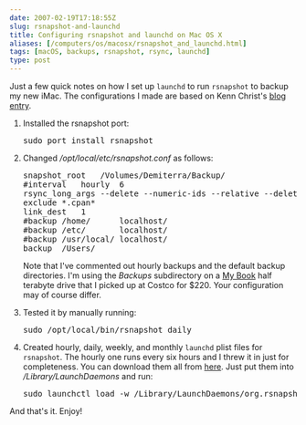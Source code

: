 ```yaml
--- 
date: 2007-02-19T17:18:55Z
slug: rsnapshot-and-launchd
title: Configuring rsnapshot and launchd on Mac OS X
aliases: [/computers/os/macosx/rsnapshot_and_launchd.html]
tags: [macOS, backups, rsnapshot, rsync, launchd]
type: post
---
```


<p>Just a few quick notes on how I set up <code>launchd</code> to run <code>rsnapshot</code> to backup my new iMac. The configurations I made are based on Kenn Christ's <a href="http://www.inmostlight.org/2006/03/easy-backups-with-rsnapshot" title="Easy backups with rsnapshot">blog entry</a>.</p>

<ol>
  <li>
    <p>Installed the rsnapshot port:</p>
    <pre>sudo port install rsnapshot</pre>
  </li>

  <li>
    <p>Changed <em>/opt/local/etc/rsnapshot.conf</em> as follows:</p>
    <pre>
snapshot_root	/Volumes/Demiterra/Backup/
#interval	hourly	6
rsync_long_args	--delete --numeric-ids --relative --delete-excluded -extended-attributes
exclude	*.cpan*
link_dest	1
#backup	/home/		localhost/
#backup	/etc/		localhost/
#backup	/usr/local/	localhost/
backup	/Users/		
</pre>
    <p>Note that I've commented out hourly backups and the default backup directories. I'm using the <em>Backups</em> subdirectory on a <a href="http://www.wdc.com/en/products/Products.asp?DriveID=224" title="Western Digital My Book™ Premium Edition™">My Book</a> half terabyte drive that I picked up at Costco for $220. Your configuration may of course differ.</p>
  </li>

  <li>
    <p>Tested it by manually running:</p>
    <pre>sudo /opt/local/bin/rsnapshot daily</pre>
  </li>

  <li>
    <p>Created hourly, daily, weekly, and monthly <code>launchd</code> plist files for <code>rsnapshot</code>. The hourly one runs every six hours and I threw it in just for completeness. You can download them all from <a href="/downloads/rsnapshot_launchd_plists.tar.gz" title="Download my rsnapshot launchd plist files">here</a>. Just put them into <em>/Library/LaunchDaemons</em> and run:</p>
    <pre>sudo launchctl load -w /Library/LaunchDaemons/org.rsnapshot.periodic-*.plist</pre>
  </li>
</ol>

<p>And that's it. Enjoy!</p>
